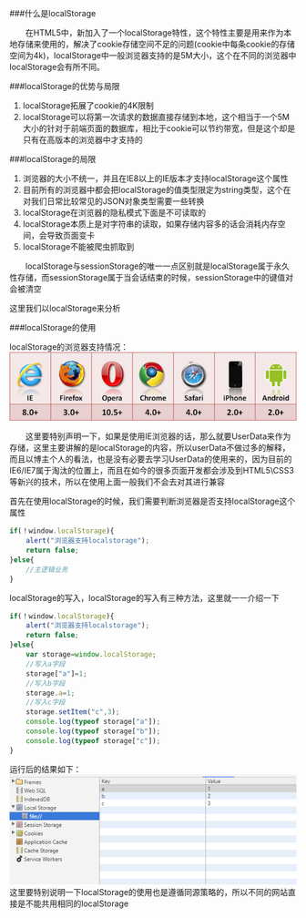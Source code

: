 ###什么是localStorage

&emsp;&emsp;在HTML5中，新加入了一个localStorage特性，这个特性主要是用来作为本地存储来使用的，解决了cookie存储空间不足的问题(cookie中每条cookie的存储空间为4k)，localStorage中一般浏览器支持的是5M大小，这个在不同的浏览器中localStorage会有所不同。

###localStorage的优势与局限

<ol>
    <li>localStorage拓展了cookie的4K限制</li>
    <li>localStorage可以将第一次请求的数据直接存储到本地，这个相当于一个5M大小的针对于前端页面的数据库，相比于cookie可以节约带宽，但是这个却是只有在高版本的浏览器中才支持的</li>
</ol>

###localStorage的局限

<ol>
    <li>浏览器的大小不统一，并且在IE8以上的IE版本才支持localStorage这个属性</li>
    <li>目前所有的浏览器中都会把localStorage的值类型限定为string类型，这个在对我们日常比较常见的JSON对象类型需要一些转换</li>
    <li>localStorage在浏览器的隐私模式下面是不可读取的</li>
    <li>localStorage本质上是对字符串的读取，如果存储内容多的话会消耗内存空间，会导致页面变卡</li>
    <li>localStorage不能被爬虫抓取到</li>
</ol>
&emsp;&emsp;localStorage与sessionStorage的唯一一点区别就是localStorage属于永久性存储，而sessionStorage属于当会话结束的时候，sessionStorage中的键值对会被清空

这里我们以localStorage来分析

###localStorage的使用

localStorage的浏览器支持情况：
![](/assets/728493-20160626102341735-27421870.jpg)

&emsp;&emsp;这里要特别声明一下，如果是使用IE浏览器的话，那么就要UserData来作为存储，这里主要讲解的是localStorage的内容，所以userData不做过多的解释，而且以博主个人的看法，也是没有必要去学习UserData的使用来的，因为目前的IE6/IE7属于淘汰的位置上，而且在如今的很多页面开发都会涉及到HTML5\CSS3等新兴的技术，所以在使用上面一般我们不会去对其进行兼容

首先在使用localStorage的时候，我们需要判断浏览器是否支持localStorage这个属性

```javascript
if(！window.localStorage){
    alert("浏览器支持localstorage");
    return false;
}else{
    //主逻辑业务
}
```

localStorage的写入，localStorage的写入有三种方法，这里就一一介绍一下

```javascript
if(！window.localStorage){
    alert("浏览器支持localstorage");
    return false;
}else{
    var storage=window.localStorage;
    //写入a字段
    storage["a"]=1;
    //写入b字段
    storage.a=1;
    //写入c字段
    storage.setItem("c",3);
    console.log(typeof storage["a"]);
    console.log(typeof storage["b"]);
    console.log(typeof storage["c"]);
}
```

运行后的结果如下：
![](/assets/728493-20160626105220610-1095267293.png)
这里要特别说明一下localStorage的使用也是遵循同源策略的，所以不同的网站直接是不能共用相同的localStorage
